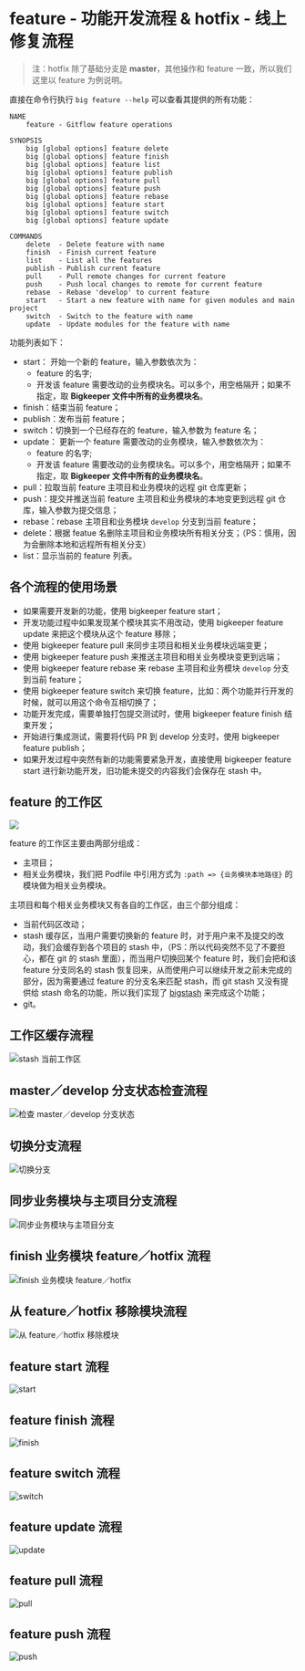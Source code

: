 # feature - 功能开发流程 & hotfix - 线上修复流程

> 注：hotfix 除了基础分支是 **master**，其他操作和 feature 一致，所以我们这里以 feature 为例说明。

直接在命令行执行 `big feature --help` 可以查看其提供的所有功能：

```
NAME
    feature - Gitflow feature operations

SYNOPSIS
    big [global options] feature delete
    big [global options] feature finish
    big [global options] feature list
    big [global options] feature publish
    big [global options] feature pull
    big [global options] feature push
    big [global options] feature rebase
    big [global options] feature start
    big [global options] feature switch
    big [global options] feature update

COMMANDS
    delete  - Delete feature with name
    finish  - Finish current feature
    list    - List all the features
    publish - Publish current feature
    pull    - Pull remote changes for current feature
    push    - Push local changes to remote for current feature
    rebase  - Rebase 'develop' to current feature
    start   - Start a new feature with name for given modules and main project
    switch  - Switch to the feature with name
    update  - Update modules for the feature with name
```

功能列表如下：

- start：
  开始一个新的 feature，输入参数依次为：
  - feature 的名字;
  - 开发该 feature 需要改动的业务模块名。可以多个，用空格隔开；如果不指定，取 **Bigkeeper 文件中所有的业务模块名**。
- finish：结束当前 feature；
- publish：发布当前 feature；
- switch：切换到一个已经存在的 feature，输入参数为 feature 名；
- update：
  更新一个 feature 需要改动的业务模块，输入参数依次为：
  - feature 的名字;
  - 开发该 feature 需要改动的业务模块名。可以多个，用空格隔开；如果不指定，取 **Bigkeeper 文件中所有的业务模块名**。
- pull：拉取当前 feature 主项目和业务模块的远程 git 仓库更新；
- push：提交并推送当前 feature 主项目和业务模块的本地变更到远程 git 仓库，输入参数为提交信息；
- rebase：rebase 主项目和业务模块 `develop` 分支到当前 feature；
- delete：根据 featue 名删除主项目和业务模块所有相关分支；（PS：慎用，因为会删除本地和远程所有相关分支）
- list：显示当前的 feature 列表。

## 各个流程的使用场景

- 如果需要开发新的功能，使用 bigkeeper feature start；
- 开发功能过程中如果发现某个模块其实不用改动，使用 bigkeeper feature update 来把这个模块从这个 feature 移除；
- 使用 bigkeeper feature pull 来同步主项目和相关业务模块远端变更；
- 使用 bigkeeper feature push 来推送主项目和相关业务模块变更到远端；
- 使用 bigkeeper feature rebase 来 rebase 主项目和业务模块 `develop` 分支到当前 feature；
- 使用 bigkeeper feature switch 来切换 feature，比如：两个功能并行开发的时候，就可以用这个命令互相切换了；
- 功能开发完成，需要单独打包提交测试时，使用 bigkeeper feature finish 结束开发；
- 开始进行集成测试，需要将代码 PR 到 develop 分支时，使用 bigkeeper feature publish；
- 如果开发过程中突然有新的功能需要紧急开发，直接使用 bigkeeper feature start 进行新功能开发，旧功能未提交的内容我们会保存在 stash 中。

## feature 的工作区

![](../../resources/keynote/big-keeper-readme-feature/big-keeper-readme-feature.002.jpeg)

feature 的工作区主要由两部分组成：

- 主项目；
- 相关业务模块，我们把 Podfile 中引用方式为 `:path => {业务模块本地路径}` 的模块做为相关业务模块。

主项目和每个相关业务模块又有各自的工作区，由三个部分组成：

- 当前代码区改动；
- stash 缓存区，当用户需要切换新的 feature 时，对于用户来不及提交的改动，我们会缓存到各个项目的 stash 中，（PS：所以代码突然不见了不要担心，都在 git 的 stash 里面），而当用户切换回某个 feature 时，我们会把和该 feature 分支同名的 stash 恢复回来，从而使用户可以继续开发之前未完成的部分，因为需要通过 feature 的分支名来匹配 stash，而 git stash 又没有提供给 stash 命名的功能，所以我们实现了 [bigstash](https://github.com/BigKeeper/bigstash) 来完成这个功能；
- git。

## 工作区缓存流程

![stash 当前工作区](../../resources/keynote/big-keeper-readme-feature/big-keeper-readme-feature.003.jpeg)

## master／develop 分支状态检查流程

![检查 master／develop 分支状态](../../resources/keynote/big-keeper-readme-feature/big-keeper-readme-feature.004.jpeg)

## 切换分支流程

![切换分支](../../resources/keynote/big-keeper-readme-feature/big-keeper-readme-feature.005.jpeg)

## 同步业务模块与主项目分支流程

![同步业务模块与主项目分支](../../resources/keynote/big-keeper-readme-feature/big-keeper-readme-feature.006.jpeg)

## finish 业务模块 feature／hotfix 流程

![finish 业务模块 feature／hotfix](../../resources/keynote/big-keeper-readme-feature/big-keeper-readme-feature.007.jpeg)

## 从 feature／hotfix 移除模块流程

![从 feature／hotfix 移除模块](../../resources/keynote/big-keeper-readme-feature/big-keeper-readme-feature.008.jpeg)

## feature start 流程

![start](../../resources/keynote/big-keeper-readme-feature/big-keeper-readme-feature.009.jpeg)

## feature finish 流程

![finish](../../resources/keynote/big-keeper-readme-feature/big-keeper-readme-feature.010.jpeg)

## feature switch 流程

![switch](../../resources/keynote/big-keeper-readme-feature/big-keeper-readme-feature.011.jpeg)

## feature update 流程

![update](../../resources/keynote/big-keeper-readme-feature/big-keeper-readme-feature.012.jpeg)

## feature pull 流程

![pull](../../resources/keynote/big-keeper-readme-feature/big-keeper-readme-feature.013.jpeg)

## feature push 流程

![push](../../resources/keynote/big-keeper-readme-feature/big-keeper-readme-feature.014.jpeg)
